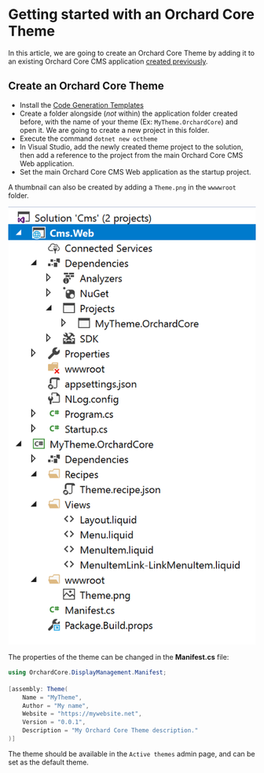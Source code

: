 # Getting started with an Orchard Core Theme

In this article, we are going to create an Orchard Core Theme by adding it to an existing Orchard Core CMS application [created previously](../).

## Create an Orchard Core Theme

- Install the [Code Generation Templates](../templates/) 
- Create a folder alongside (*not* within) the application folder created before, with the name of your theme (Ex: `MyTheme.OrchardCore`) and open it. We are going to create a new project in this folder.
- Execute the command `dotnet new octheme`
- In Visual Studio, add the newly created theme project to the solution, then add a reference to the project from the main Orchard Core CMS Web application.
- Set the main Orchard Core CMS Web application as the startup project.

A thumbnail can also be created by adding a `Theme.png` in the `wwwwroot` folder.

![image](assets/MyTheme.png)

The properties of the theme can be changed in the __Manifest.cs__ file:

```csharp
using OrchardCore.DisplayManagement.Manifest;

[assembly: Theme(
    Name = "MyTheme",
    Author = "My name",
    Website = "https://mywebsite.net",
    Version = "0.0.1",
    Description = "My Orchard Core Theme description."
)]
```

The theme should be available in the `Active themes` admin page, and can be set as the default theme.
